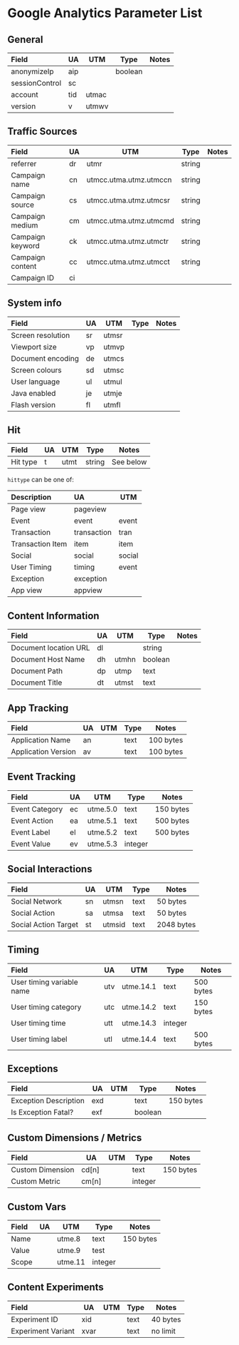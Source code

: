 # Google Analytics Parameter List

## General

| Field                      | UA  | UTM   | Type    | Notes       |
|:---------------------------|-----|-------|---------|-------------|
| anonymizeIp                | aip |       | boolean |             |
| sessionControl             | sc  |       |         |             |
| account                    | tid | utmac |         |             |
| version                    | v   | utmwv |         |             |


## Traffic Sources

| Field                      | UA | UTM                    | Type   | Notes       |
|:---------------------------|----|------------------------|--------|-------------|
| referrer                   | dr | utmr                   | string |             |
| Campaign name              | cn | utmcc.utma.utmz.utmccn | string |             |
| Campaign source            | cs | utmcc.utma.utmz.utmcsr | string |             |
| Campaign medium            | cm | utmcc.utma.utmz.utmcmd | string |             |
| Campaign keyword           | ck | utmcc.utma.utmz.utmctr | string |             |
| Campaign content           | cc | utmcc.utma.utmz.utmcct | string |             |
| Campaign ID                | ci |                        |        |             |


## System info

| Field                      | UA | UTM   | Type    | Notes       |
|:---------------------------|----|-------|---------|-------------|
| Screen resolution          | sr | utmsr |         |             |
| Viewport size              | vp | utmvp |         |             |
| Document encoding          | de | utmcs |         |             |
| Screen colours             | sd | utmsc |         |             |
| User language              | ul | utmul |         |             |
| Java enabled               | je | utmje |         |             |
| Flash version              | fl | utmfl |         |             |


## Hit

| Field                      | UA | UTM  | Type    | Notes       |
|:---------------------------|----|------|---------|-------------|
| Hit type                   | t  | utmt | string  | See below   |

`hittype` can be one of:

| Description          | UA          | UTM    |
|:---------------------|:------------|--------|
| Page view            | pageview    |        |
| Event                | event       | event  |
| Transaction          | transaction | tran   |
| Transaction Item     | item        | item   |
| Social               | social      | social |
| User Timing          | timing      | event  |
| Exception            | exception   |        |
| App view             | appview     |        |


## Content Information

| Field                      | UA | UTM   | Type    | Notes       |
|:---------------------------|----|-------|---------|-------------|
| Document location URL      | dl |       | string  |             |
| Document Host Name         | dh | utmhn | boolean |             |
| Document Path              | dp | utmp  | text    |             |
| Document Title             | dt | utmst | text    |             |


## App Tracking

| Field                      | UA | UTM | Type | Notes     |
|:---------------------------|----|-----|------|-----------|
| Application Name           | an |     | text | 100 bytes |
| Application Version        | av |     | text | 100 bytes |


## Event Tracking

| Field                      | UA | UTM      | Type    | Notes     |
|:---------------------------|----|----------|---------|-----------|
| Event Category             | ec | utme.5.0 | text    | 150 bytes |
| Event Action               | ea | utme.5.1 | text    | 500 bytes |
| Event Label                | el | utme.5.2 | text    | 500 bytes |
| Event Value                | ev | utme.5.3 | integer |           |


## Social Interactions

| Field                      | UA | UTM    | Type | Notes      |
|:---------------------------|----|--------|------|------------|
| Social Network             | sn | utmsn  | text | 50 bytes   |
| Social Action              | sa | utmsa  | text | 50 bytes   |
| Social Action Target       | st | utmsid | text | 2048 bytes |


## Timing

| Field                      | UA  | UTM       | Type    | Notes     |
|:---------------------------|-----|-----------|---------|-----------|
| User timing variable name  | utv | utme.14.1 | text    | 500 bytes |
| User timing category       | utc | utme.14.2 | text    | 150 bytes |
| User timing time           | utt | utme.14.3 | integer |           |
| User timing label          | utl | utme.14.4 | text    | 500 bytes |


## Exceptions

| Field                      | UA  | UTM | Type    | Notes     |
|:---------------------------|-----|-----|---------|-----------|
| Exception Description      | exd |     | text    | 150 bytes |
| Is Exception Fatal?        | exf |     | boolean |           |


## Custom Dimensions / Metrics

| Field                      | UA    | UTM | Type    | Notes     |
|:---------------------------|-------|-----|---------|-----------|
| Custom Dimension           | cd[n] |     | text    | 150 bytes |
| Custom Metric              | cm[n] |     | integer |           |


## Custom Vars

| Field                      | UA | UTM     | Type    | Notes       |
|:---------------------------|----|---------|---------|-------------|
| Name                       |    | utme.8  | text    | 150 bytes   |
| Value                      |    | utme.9  | test    |             |
| Scope                      |    | utme.11 | integer |             |


## Content Experiments

| Field                      | UA   | UTM | Type    | Notes       |
|:---------------------------|------|-----|---------|-------------|
| Experiment ID              | xid  |     | text    | 40 bytes    |
| Experiment Variant         | xvar |     | text    | no limit    |